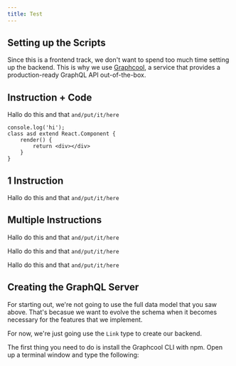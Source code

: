 ```yaml
---
title: Test
---
```


## Setting up the Scripts

Since this is a frontend track, we don't want to spend too much time setting up the backend. This is why we use [Graphcool](https://www.graph.cool/), a service that provides a production-ready GraphQL API out-of-the-box.


## Instruction + Code

<Instruction>

Hallo do this and that `and/put/it/here`

```js{2-4}(path="./src/index.js")
console.log('hi');
class asd extend React.Component {
    render() {
        return <div></div>
    }
}
```

</Instruction>


## 1 Instruction

<Instruction>

Hallo do this and that `and/put/it/here`

</Instruction>

## Multiple Instructions

<Instruction>

Hallo do this and that `and/put/it/here`

Hallo do this and that `and/put/it/here`

Hallo do this and that `and/put/it/here`


</Instruction>

## Creating the GraphQL Server

For starting out, we're not going to use the full data model that you saw above. That's becasue we want to evolve the schema when it becomes necessary for the features that we implement.

For now, we're just going use the `Link` type to create our backend.

The first thing you need to do is install the Graphcool CLI with npm. Open up a terminal window and type the following:
